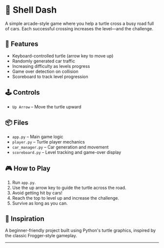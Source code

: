 # 🐢 Shell Dash

A simple arcade-style game where you help a turtle cross a busy road full of cars. Each successful crossing increases the level—and the challenge.

## 🚀 Features

- Keyboard-controlled turtle (arrow key to move up)
- Randomly generated car traffic
- Increasing difficulty as levels progress
- Game over detection on collision
- Scoreboard to track level progression

## 🕹 Controls

- `Up Arrow` – Move the turtle upward

## 📦 Files

- `app.py` – Main game logic
- `player.py` – Turtle player mechanics
- `car_manager.py` – Car generation and movement
- `scoreboard.py` – Level tracking and game-over display

## 🎮 How to Play

1. Run `app.py`.
2. Use the up arrow key to guide the turtle across the road.
3. Avoid getting hit by cars!
4. Reach the top to level up and increase the challenge.
5. Survive as long as you can.

## 🧠 Inspiration

A beginner-friendly project built using Python's turtle graphics, inspired by the classic Frogger-style gameplay.

---
